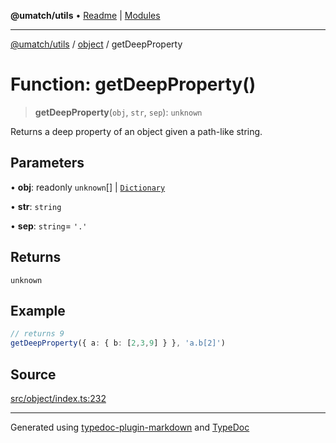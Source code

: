 **@umatch/utils** • [Readme](../../index.md) \| [Modules](../../modules.md)

***

[@umatch/utils](../../modules.md) / [object](../index.md) / getDeepProperty

# Function: getDeepProperty()

> **getDeepProperty**(`obj`, `str`, `sep`): `unknown`

Returns a deep property of an object given a path-like string.

## Parameters

• **obj**: readonly `unknown`[] \| [`Dictionary`](../../index/type-aliases/Dictionary.md)

• **str**: `string`

• **sep**: `string`= `'.'`

## Returns

`unknown`

## Example

```ts
// returns 9
getDeepProperty({ a: { b: [2,3,9] } }, 'a.b[2]')
```

## Source

[src/object/index.ts:232](https://github.com/umatch-oficial/utils/blob/c1935bc/src/object/index.ts#L232)

***

Generated using [typedoc-plugin-markdown](https://www.npmjs.com/package/typedoc-plugin-markdown) and [TypeDoc](https://typedoc.org/)
